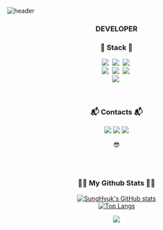 ![header](https://capsule-render.vercel.app/api?type=waving&color=gradient&height=170&section=header&text=%20SungHyuk&fontColor=ffffff&fontAlignX=45&fontAlignY=65&fontSize=100&animation=twinkling)


<h3 align="center">DEVELOPER</h3>
<h3 align="center"> 🌱 Stack 🌱 </h3>
<p align="center">
<img src="https://img.shields.io/badge/HTML5-E34F26?style=for-the-badge&logo=HTML5&logoColor=white"/></a>&nbsp
  <img src="https://img.shields.io/badge/css-1572B6?style=for-the-badge&logo=css3&logoColor=white"/></a>&nbsp
    <img src="https://img.shields.io/badge/Javascript-ffb13b?style=for-the-badge&logo=javascript&logoColor=white"/></a>&nbsp 
<br>
    <img src="https://img.shields.io/badge/java-007396?style=for-the-badge&logo=java&logoColor=white">&nbsp
    <img src="https://img.shields.io/badge/spring-6DB33F?style=for-the-badge&logo=spring&logoColor=white">&nbsp
    <img src="https://img.shields.io/badge/springboot-6DB33F?style=for-the-badge&logo=springboot&logoColor=white">&nbsp
<br>
    <img src="https://img.shields.io/badge/mariaDB-003545?style=for-the-badge&logo=mariaDB&logoColor=white">&nbsp
</p>
<br>

<h3 align="center"> 📬 Contacts 📬 </h3>
<p align="center">
  <a href="mailto:kangsh9820.google.com"><img src="https://img.shields.io/badge/Gmail-d14836?style=for-the-badge&logo=Gmail&logoColor=white&link=kirin0044@gmail.com"/></a>
  <a href="mailto:kangsh9820.naver.com"><img src="https://img.shields.io/badge/Naver-03C75A?style=for-the-badge&logo=Naver&logoColor=white&link=kangsh9820.naver.com"/></a>
  <a href ="https://github.com/kangsunghyuk9820"><img src="https://img.shields.io/badge/GitHub-181717?style=for-the-badge&logo=GitHub&logoColor=white"/></a>
</p>
<p align="center">
😎

<br><br>
  
<h3 align="center">👨‍💻 My Github Stats 👨‍💻</h3>
<div align="center">

[![SungHyuk's GitHub stats](https://github-readme-stats.vercel.app/api?username=kangsunghyuk98&hide_title=true&show_icons=true&include_all_commits=true&disable_animations=true&theme=tokyonight)](https://github.com/kangsunghyuk98/github-readme-stats)<br>
[![Top Langs](https://github-readme-stats.vercel.app/api/top-langs/?username=kangsunghyuk98&layout=compact)](https://github.com/kangsunghyuk98/github-readme-stats)
</div>

<p align="center">
  <a href="https://hits.seeyoufarm.com"><img src="https://hits.seeyoufarm.com/api/count/incr/badge.svg?url=https%3A%2F%2Fgithub.com%2Fhyeinisfree&count_bg=%2341B883&title_bg=%23CDC2C2&icon=github.svg&icon_color=%23E7E7E7&title=hits&edge_flat=false"/></a>
</p>
